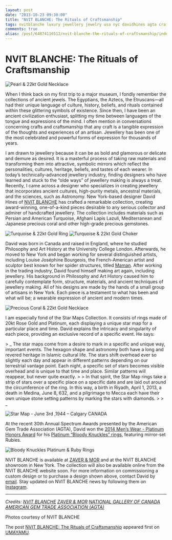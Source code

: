 ```yaml
---
layout: post
date: "2013-10-23 09:30:00"
title: "NVIT BLANCHE: The Rituals of Craftsmanship"
tags: nvitblanche luxury jewellery jewelry usa nyc davidhines agta craftsmanship culture heritage
comments: true
alias: /post/64874116512/nvit-blanche-the-rituals-of-craftsmanship/index.html
---
```


# NVIT BLANCHE: The Rituals of Craftsmanship

![Pearl &amp; 22kt Gold Necklace][1]

When I think back on my first trip to a major museum, I fondly remember the collections of ancient jewels. The Egyptians, the Aztecs, the Etruscans—all had their unique language of culture, history, beliefs, and rituals contained within these glittering symbols of existence. Since then, I have been an ancient civilization enthusiast, splitting my time between languages of the tongue and expressions of the mind. I often mention in conversations concerning crafts and craftsmanship that any craft is a tangible expression of the thoughts and experiences of an artisan. Jewellery has been one of the most celebrated and powerful forms of expression for thousands of years.

I am drawn to jewellery because it can be as bold and glamorous or delicate and demure as desired. It is a masterful process of taking raw materials and transforming them into attractive, symbolic mirrors which reflect the personalities, cultures, heritage, beliefs, and tastes of each wearer. In today’s technically-advanced jewellery industry, finding designers who have learned and stuck to the “olde ways” of jewellery making is always a treat. Recently, I came across a designer who specializes in creating jewellery that incorporates ancient cultures, high-purity metals, ancestral materials, and the sciences, such as Astronomy. New York-based designer David Hines of [NVIT BLANCHE][2] has crafted a remarkable collection,&nbsp;creating award-winning, one-of-a-kind pieces desirable to any serious collector and admirer of handcrafted jewellery. The collection includes materials such as Persian and American Turquoise, Afghani Lapis Lazuli, Mediterranean and Japanese precious coral and other high-grade precious gemstones.

![Turquoise &amp; 22kt Gold Ring][3] ![Turquoise &amp; 22kt Gold Choker][4]

David was born in Canada and raised in England, where he studied Philosophy and Art History at the University College London. Afterwards, he moved to New York and began working for several distinguished artists, including Louise Joséphine Bourgeois, the French-American artist and sculptor best known for her spider structures, titled [Maman][5]. After working in the trading industry, David found himself making art again, including jewellery. His background in Philosophy and Art History caused him to carefully contemplate form, structure, materials, and ancient techniques of jewellery making. All of his designs are made by the hands of a small group of artisans in New York. Each piece is a testament to what has been and what will be; a wearable expression of ancient and modern times.

![Precious Coral &amp; 22kt Gold Necklace][6]

I am especially fond of the Star Maps Collection. It consists of rings made of 20kt Rose Gold and Platinum, each displaying a unique star map for a particular place and time. David explains the intricacy and singularity of each piece, providing an exclusive record of a specific event. He says:

&gt; _ The star maps come from a desire to mark in a specific and unique way, important events. The hexagon shape and astronomy both have a long and revered heritage in Islamic cultural life. The stars shift overhead ever so slightly each day and appear in different patterns depending on our terrestrial vantage point. Each night, a specific set of stars becomes visible overhead and is unique to that time and place. Similar patterns will reappear, but never quite exactly.
&gt;
&gt; In that spirit, the Star Map rings take a strip of stars over a specific place on a specific date and are laid out around the circumference of the ring. In this way, a birth in Riyadh, April 1, 2013, a death in Medina, June 8, 632, and a pilgrimage to Mecca each have their own unique stone setting patterns by marking the stars with diamonds.
&gt;
&gt; _

![Star Map - June 3rd ,1944 – Calgary CANADA][7]

At the recent 30th Annual Spectrum Awards presented by the American Gem Trade Association (AGTA), David won the [2014 Men’s Wear - Platinum Honors Award][8] for his [Platinum “Bloody Knuckles” rings][9], featuring mirror-set Rubies.

![Bloody Knuckles Platinum &amp; Ruby Rings][10]

NVIT BLANCHE is available at [ZAVER &amp; MOR][11] and at the NVIT BLANCHE showroom in New York. The collection will also be available online from the NVIT BLANCHE website soon. For more information on commissioning a custom design or to purchase a design shown above, contact David by [email][12]. Stay updated on NVIT BLANCHE news by following them on [Instagram][13].

* * *

_Credits:
[NVIT BLANCHE][14]
[ZAVER &amp; MOR][15]
[NATIONAL GALLERY OF CANADA][5]
[AMERICAN GEM TRADE ASSOCIATION (AGTA)][16]_

Photos courtesy of NVIT BLANCHE

The post [NVIT BLANCHE: The Rituals of Craftsmanship][17]&nbsp;appeared first on [UMAYAMU][18].

   [1]: http://farm8.staticflickr.com/7345/10443421786_d1e4371cea_o.jpg
   [2]: http://www.nvitblanche.com (NVIT BLANCHE)
   [3]: http://farm8.staticflickr.com/7351/10443408764_eb383a013e_o.jpg
   [4]: http://farm6.staticflickr.com/5475/10443443565_439119e9e1_o.jpg
   [5]: http://www.gallery.ca/buildingandgrounds/01.htm
   [6]: http://farm3.staticflickr.com/2836/10443443975_129869be24_o.jpg
   [7]: http://farm4.staticflickr.com/3771/10443444125_56131e10e4_o.jpg
   [8]: http://www.agta.org/awards/2014-winners.html (2014 SPECTRUM AWARDS)
   [9]: http://instagram.com/p/fvROpMP-ZQ/
   [10]: http://farm6.staticflickr.com/5521/10447147124_700bbcbb23_o.jpg
   [11]: http://www.zaverandmor.com (ZAVER &amp; MOR)
   [12]: mailto:nvit.blanche@gmail.com?subject=Hello%20NVIT%20BLANCHE!&amp;body=I%20saw%20your%20feature%20on%20UMAYAMU%20and%20want%20more%20information%20about%20your%20collection.
   [13]: http://instagram.com/nvitblanche
   [14]: http://www.nvitblanche.com
   [15]: http://www.zaverandmor.com
   [16]: http://www.agta.org/awards/
   [17]: http://www.umayamu.com/post/64874116512/nvit-blanche-the-rituals-of-craftsmanship
   [18]: http://www.umayamu.com (UMAYAMU)
